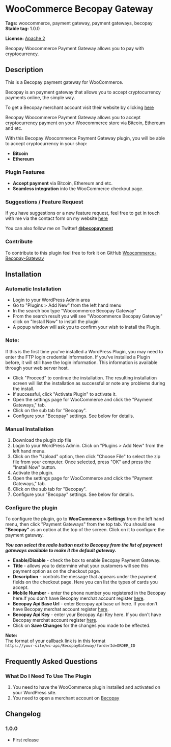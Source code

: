 # WooCommerce Becopay Gateway



**Tags:** woocommerce, payment gateway, payment gateways, becopay
**Stable tag:** 1.0.0

**License:** [Apache 2](https://github.com/becopay/Woocommerce-Becopay-Gateway/blob/master/LICENSE.txt)

Becopay Woocommerce Payment Gateway allows you to pay with cryptocurrency.


## Description

This is a Becopay payment gateway for WooCommerce.

Becopay is an payment gateway that allows you to accept cryptocurrency payments online, the simple way.

To get a Becopay merchant account visit their website by clicking [here](https://www.becopay.com)

Becopay Woocommerce Payment Gateway allows you to accept cryptocurrency payment on your Woocommerce store via Bitcoin, Ethereum and etc.

With this Becopay Woocommerce Payment Gateway plugin, you will be able to accept cryptocurrency in your shop:

* __Bitcoin__
* __Ethereum__



### Plugin Features

*   __Accept payment__ via Bitcoin, Ethereum and etc.
* 	__Seamless integration__ into the WooCommerce checkout page.



### Suggestions / Feature Request

If you have suggestions or a new feature request, feel free to get in touch with me via the contact form on my website [here](https://becopay.com/en/support/#contact-us)

You can also follow me on Twitter! **[@becopayment](http://twitter.com/becopayment)**



### Contribute
To contribute to this plugin feel free to fork it on GitHub [Woocommerce-Becopay-Gateway](https://github.com/becopay/Woocommerce-Becopay-Gateway)



## Installation


### Automatic Installation
* 	Login to your WordPress Admin area
* 	Go to "Plugins > Add New" from the left hand menu
* 	In the search box type "Woocommerce Becopay Gateway"
*	From the search result you will see "Woocommerce Becopay Gateway" click on "Install Now" to install the plugin
*	A popup window will ask you to confirm your wish to install the Plugin.


### Note:
If this is the first time you've installed a WordPress Plugin, you may need to enter the FTP login credential information. If you've installed a Plugin before, it will still have the login information. This information is available through your web server host.

* Click "Proceed" to continue the installation. The resulting installation screen will list the installation as successful or note any problems during the install.
* If successful, click "Activate Plugin" to activate it.
* 	Open the settings page for WooCommerce and click the "Payment Gateways," tab.
* 	Click on the sub tab for "Becopay".
*	Configure your "Becopay" settings. See below for details.


### Manual Installation
1. 	Download the plugin zip file
2. 	Login to your WordPress Admin. Click on "Plugins > Add New" from the left hand menu.
3.  Click on the "Upload" option, then click "Choose File" to select the zip file from your computer. Once selected, press "OK" and press the "Install Now" button.
4.  Activate the plugin.
5. 	Open the settings page for WooCommerce and click the "Payment Gateways," tab.
6. 	Click on the sub tab for "Becopay".
7.	Configure your "Becopay" settings. See below for details.




### Configure the plugin
To configure the plugin, go to __WooCommerce > Settings__ from the left hand menu, then click "Payment Gateways" from the top tab. You should see __"Becopay"__ as an option at the top of the screen. Click on it to configure the payment gateway.

__*You can select the radio button next to Becopay from the list of payment gateways available to make it the default gateway.*__

* __Enable/Disable__ - check the box to enable Becopay Payment Gateway.
* __Title__ - allows you to determine what your customers will see this payment option as on the checkout page.
* __Description__ - controls the message that appears under the payment fields on the checkout page. Here you can list the types of cards you accept.
* __Mobile Number__  - enter the phone number you registered in the Becopay here.If you don't have Becopay merchat account register [here](https://becopay.com/en/merchant-register/).
* __Becopay Api Base Url__  - enter Becopay api base url here. If you don't have Becopay merchat account register [here](https://becopay.com/en/merchant-register/).
* __Becopay Api Key__  - enter your Becopay Api Key here. If you don't have Becopay merchat account register [here](https://becopay.com/en/merchant-register/).
* Click on __Save Changes__ for the changes you made to be effected.

__Note:__<br>
The format of your callback link is in this format <br>
`https://your-site/wc-api/BecopayGateway/?orderId=ORDER_ID`

## Frequently Asked Questions


### What Do I Need To Use The Plugin

1.	You need to have the WooCommerce plugin installed and activated on your WordPress site.
2.	You need to open a merchant account on [Becopay](https://becopay.com/en/merchant-register/)





## Changelog

### 1.0.0
*   First release

